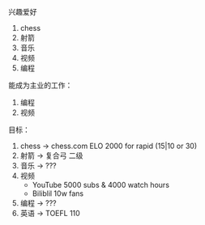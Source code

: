 兴趣爱好

1. chess
2. 射箭
3. 音乐
4. 视频
5. 编程

能成为主业的工作：
1. 编程
2. 视频

目标：
1. chess -> chess.com ELO 2000 for rapid (15|10 or 30)
2. 射箭 -> 复合弓 二级
3. 音乐 -> ???
4. 视频
   - YouTube 5000 subs & 4000 watch hours
   - Biliblil 10w fans
5. 编程 -> ???
6. 英语 -> TOEFL 110

